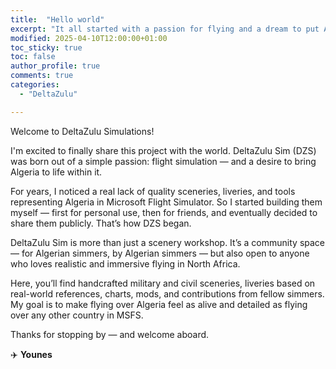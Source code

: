 ```yaml
---
title:  "Hello world"
excerpt: "It all started with a passion for flying and a dream to put Algeria on the sim map — welcome to DZS!"
modified: 2025-04-10T12:00:00+01:00
toc_sticky: true
toc: false
author_profile: true
comments: true
categories: 
  - "DeltaZulu"

---
```


Welcome to DeltaZulu Simulations!

I'm excited to finally share this project with the world. DeltaZulu Sim (DZS) was born out of a simple passion: flight simulation — and a desire to bring Algeria to life within it.

For years, I noticed a real lack of quality sceneries, liveries, and tools representing Algeria in Microsoft Flight Simulator. So I started building them myself — first for personal use, then for friends, and eventually decided to share them publicly. That’s how DZS began.

DeltaZulu Sim is more than just a scenery workshop. It’s a community space — for Algerian simmers, by Algerian simmers — but also open to anyone who loves realistic and immersive flying in North Africa.

Here, you’ll find handcrafted military and civil sceneries, liveries based on real-world references, charts, mods, and contributions from fellow simmers. My goal is to make flying over Algeria feel as alive and detailed as flying over any other country in MSFS.

Thanks for stopping by — and welcome aboard.

✈️ **Younes**
